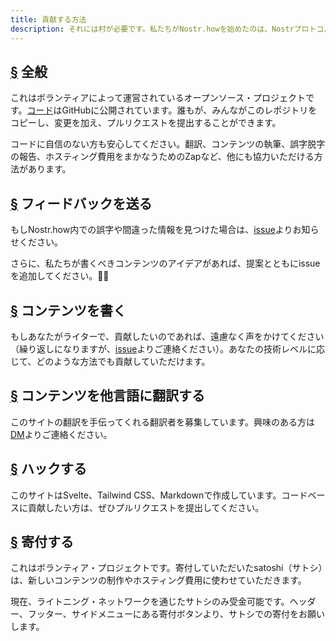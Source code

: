```yaml
---
title: 貢献する方法
description: それには村が必要です。私たちがNostr.howを始めたのは、Nostrプロトコルと、ビッグテックによる支配からソーシャルメディアを解放するために、何ができるのかに興奮しているからです。Nostr.howを運営し続けるためには、皆さんの協力が必要です。
---
```


## [§](#in-general) 全般

これはボランティアによって運営されているオープンソース・プロジェクトです。[コード](https://github.com/erskingardner/nostr-how)はGitHubに公開されています。誰もが、みんながこのレポジトリをコピーし、変更を加え、プルリクエストを提出することができます。

コードに自信のない方も安心してください。翻訳、コンテンツの執筆、誤字脱字の報告、ホスティング費用をまかなうためのZapなど、他にも協力いただける方法があります。

## [§](#send-feedback) フィードバックを送る

もしNostr.how内での誤字や間違った情報を見つけた場合は、[issue](https://github.com/nostr-how/nostr-how/issues)よりお知らせください。

さらに、私たちが書くべきコンテンツのアイデアがあれば、提案とともにissueを追加してください。🙌🏼

## [§](#write-content) コンテンツを書く

もしあなたがライターで、貢献したいのであれば、遠慮なく声をかけてください（繰り返しになりますが、[issue](https://github.com/nostr-how/nostr-how/issues)よりご連絡ください）。あなたの技術レベルに応じて、どのような方法でも貢献していただけます。

## [§](#translate-content) コンテンツを他言語に翻訳する

このサイトの翻訳を手伝ってくれる翻訳者を募集しています。興味のある方は[DM](https://snort.social/p/npub1zuuajd7u3sx8xu92yav9jwxpr839cs0kc3q6t56vd5u9q033xmhsk6c2uc)よりご連絡ください。

## [§](#hack-with-us) ハックする

このサイトはSvelte、Tailwind CSS、Markdownで作成しています。コードベースに貢献したい方は、ぜひプルリクエストを提出してください。

## [§](#donate) 寄付する

これはボランティア・プロジェクトです。寄付していただいたsatoshi（サトシ）は、新しいコンテンツの制作やホスティング費用に使わせていただきます。

現在、ライトニング・ネットワークを通じたサトシのみ受金可能です。ヘッダー、フッター、サイドメニューにある寄付ボタンより、サトシでの寄付をお願いします。
